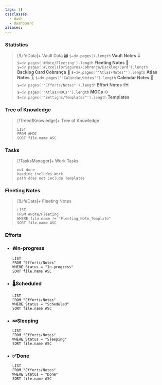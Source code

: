 ```yaml
---
tags: []
cssclasses:
  - dash
  - dashboard
aliases:
---
```

### Statistics
> [!LifeData]+ Vault Data
> 🗃️ `$=dv.pages().length` **Vault Notes**
> ⏳`$=dv.pages('#Note/Fleeting').length` **Fleeting Notes**
>🎴`$=dv.pages('#ExcelsiorSeguros/Cobrança/Backlog/Card').length` **Backlog Card Cobrança**
> 🧭 `$=dv.pages('"Atlas/Notes"').length` **Atlas Notes**
> 🗓️ `$=dv.pages('"Calendar/Notes"').length` **Calendar Notes**
>  🌡️ `$=dv.pages('"Efforts/Notes"').length` **Effort Notes**
> 🗺️ `$=dv.pages('"Atlas/MOCs"').length` **MOCs**
> ⚙️ `$=dv.pages('"Settigns/Templates"').length` **Templates**
### Tree of Knowledge
> [!TreeofKnowledge]+ Tree of Knowledge
> ```dataview
> LIST
>FROM #MOC  
>SORT file.name ASC
>```
### Tasks
>[!TasksManager]+  Work Tasks
>```tasks
>not done
>heading includes Work
>path does not include Templates
>```
### Fleeting Notes

> [!LifeData]+ Fleeting Notes 
>```dataview
>LIST
>FROM #Note/Fleeting 
>WHERE file.name != "Fleeting_Note_Template"
>SORT file.name ASC
>```
### Efforts
- ### 🔥In-progress
	```dataview
	LIST
	FROM "Efforts/Notes"
	WHERE Status = "In-progress"
	SORT file.name ASC
	```
- ### 🌡️Scheduled
	```dataview
	LIST
	FROM "Efforts/Notes"
	WHERE Status = "Scheduled"
	SORT file.name ASC
	```
- ### 💤Sleeping
	```dataview
	LIST
	FROM "Efforts/Notes"
	WHERE Status = "Sleeping"
	SORT file.name ASC
	```
- ### ✅Done
	```dataview
	LIST
	FROM "Efforts/Notes"
	WHERE Status = "Done"
	SORT file.name ASC
	```